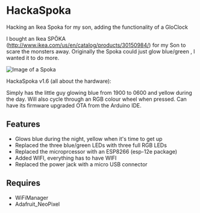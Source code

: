 # HackaSpoka

Hacking an Ikea Spoka for my son, adding the functionality of a GloClock

I bought an Ikea SPÖKA (http://www.ikea.com/us/en/catalog/products/30150984/) for my Son to scare the monsters away. Originally the Spoka could just glow blue/green , I wanted it to do more.

![Image of a Spoka](https://i.ytimg.com/vi/NFXOOik6Z2I/maxresdefault.jpg)

HackaSpoka v1.6 (all about the hardware):

Simply has the little guy glowing blue from 1900 to 0600 and yellow during the day.  Will also cycle through an RGB colour wheel when pressed. Can have its firmware upgraded OTA from the Arduino IDE.

## Features

* Glows blue during the night, yellow when it's time to get up
* Replaced the three blue/green LEDs with three full RGB LEDs
* Replaced the microprcessor with an ESP8266 (esp-12e package)
* Added WIFI, everything has to have WIFI
* Replaced the power jack with a micro USB connector

## Requires

* WiFiManager
* Adafruit_NeoPixel
